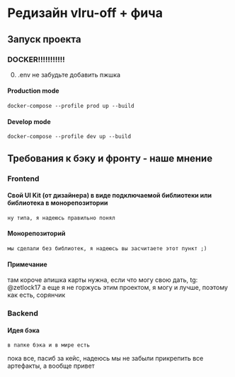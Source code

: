 # Редизайн vlru-off + фича
## Запуск проекта

### DOCKER!!!!!!!!!!!

0. .env не забудьте добавить пжшка

#### Production mode
```
docker-compose --profile prod up --build
```
#### Develop mode
```
docker-compose --profile dev up --build
```

## Требования к бэку и фронту - наше мнение

### Frontend
#### Свой UI Kit (от дизайнера) в виде подключаемой библиотеки или библиотека в монорепозитории <br>
`ну типа, я надеюсь правильно понял`
#### Монорепозиторий<br>
`мы сделали без библиотек, я надеюсь вы засчитаете этот пункт ;)`

#### Примечание
там короче апишка карты нужна, если что могу свою дать, tg: @zetlock17
а еще я не горжусь этим проектом, я могу и лучше, поэтому как есть, сорянчик

### Backend
#### Идея бэка<br>
`в папке бэка и в мире есть`

пока все, пасиб за кейс, надеюсь мы не забыли прикрепить все артефакты, а вообще привет
